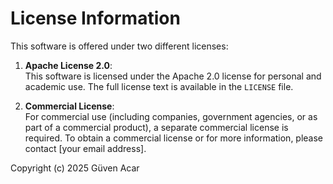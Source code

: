 # License Information

This software is offered under two different licenses:

1. **Apache License 2.0**:  
   This software is licensed under the Apache 2.0 license for personal and academic use. The full license text is available in the `LICENSE` file.

2. **Commercial License**:  
   For commercial use (including companies, government agencies, or as part of a commercial product), a separate commercial license is required. To obtain a commercial license or for more information, please contact [your email address].

Copyright (c) 2025 Güven Acar
